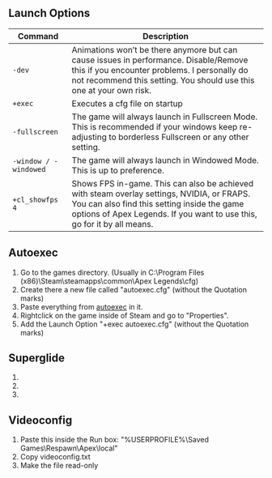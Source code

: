 ## Launch Options

| **Command**  | **Description** |
| ------------- | ------------- |
| `-dev`  | Animations won’t be there anymore but can cause issues in performance. Disable/Remove this if you encounter problems. I personally do not recommend this setting. You should use this one at your own risk.|
| `+exec`  | Executes a cfg file on startup  |
| `-fullscreen` | The game will always launch in Fullscreen Mode. This is recommended if your windows keep re-adjusting to borderless Fullscreen or any other setting. |
| `-window / -windowed` | The game will always launch in Windowed Mode. This is up to preference.
| `+cl_showfps 4` | Shows FPS in-game. This can also be achieved with steam overlay settings, NVIDIA, or FRAPS. You can also find this setting inside the game options of Apex Legends. If you want to use this, go for it by all means.|


## Autoexec
1. Go to the games directory. (Usually in C:\Program Files (x86)\Steam\steamapps\common\Apex Legends\cfg)
2. Create there a new file called "autoexec.cfg" (without the Quotation marks)
3. Paste everything from [autoexec](https://raw.githubusercontent.com/deaFPS/apex-configs-by-deafps/master/autoexec.cfg) in it.
4. Rightclick on the game inside of Steam and go to "Properties".
5. Add the Launch Option "+exec autoexec.cfg" (without the Quotation marks)

## Superglide
1.
2.
3.

## Videoconfig
1. Paste this inside the Run box: "%USERPROFILE%\Saved Games\Respawn\Apex\local"
2. Copy videoconfig.txt
3. Make the file read-only
